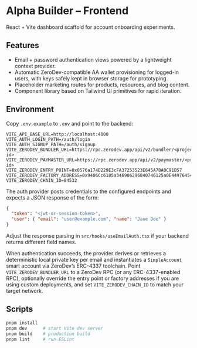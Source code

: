 # Alpha Builder – Frontend

React + Vite dashboard scaffold for account onboarding experiments.

## Features

- Email + password authentication views powered by a lightweight context provider.
- Automatic ZeroDev-compatible AA wallet provisioning for logged-in users, with keys
  safely kept in browser storage for prototyping.
- Placeholder marketing routes for products, resources, and blog content.
- Component library based on Tailwind UI primitives for rapid iteration.

## Environment

Copy `.env.example` to `.env` and point to the backend:

```
VITE_API_BASE_URL=http://localhost:4000
VITE_AUTH_LOGIN_PATH=/auth/login
VITE_AUTH_SIGNUP_PATH=/auth/signup
VITE_ZERODEV_BUNDLER_URL=https://rpc.zerodev.app/api/v2/bundler/<project-id>
VITE_ZERODEV_PAYMASTER_URL=https://rpc.zerodev.app/api/v2/paymaster/<project-id>
VITE_ZERODEV_ENTRY_POINT=0x0576a174D229E3cFA37253523E645A78A0C91B57
VITE_ZERODEV_FACTORY_ADDRESS=0x9406Cc6185a346906296840746125a0E44976454
VITE_ZERODEV_CHAIN_ID=84532
```

The auth provider posts credentials to the configured endpoints and expects a JSON
response of the form:

```json
{
  "token": "<jwt-or-session-token>",
  "user": { "email": "user@example.com", "name": "Jane Doe" }
}
```

Adjust the response parsing in `src/hooks/useEmailAuth.tsx` if your backend returns
different field names.

When authentication succeeds, the provider derives or retrieves a deterministic
local private key per email and instantiates a `SimpleAccount` smart account via
ZeroDev’s ERC-4337 toolchain. Point `VITE_ZERODEV_BUNDLER_URL` to a ZeroDev RPC
(or any ERC-4337-enabled RPC), optionally override the entry point or factory
addresses if you are using custom deployments, and set `VITE_ZERODEV_CHAIN_ID`
to match your target network.

## Scripts

```bash
pnpm install
pnpm dev      # start Vite dev server
pnpm build    # production build
pnpm lint     # run ESLint
```
